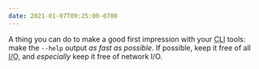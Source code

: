 ```yaml
---
date: 2021-01-07T09:25:00-0700
---
```


A thing you can do to make a good first impression with your <abbr title="command line interface">CLI</abbr> tools: make the `--help` output *as fast as possible*. If possible, keep it free of all <abbr title="input/output">I/O</abbr>, and *especially* keep it free of network <abbr>I/O</abbr>.